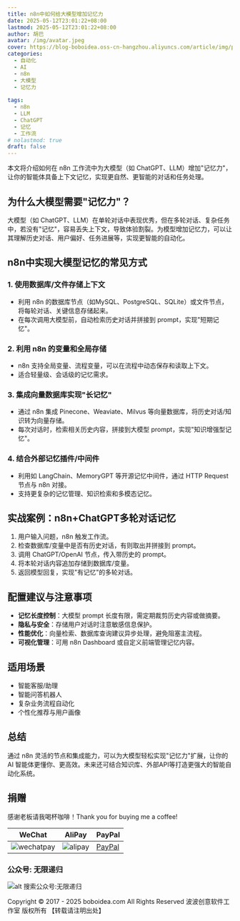 ```yaml
---
title: n8n中如何给大模型增加记忆力
date: 2025-05-12T23:01:22+08:00
lastmod: 2025-05-12T23:01:22+08:00
author: 胡巴
avatar: /img/avatar.jpeg
cover: https://blog-boboidea.oss-cn-hangzhou.aliyuncs.com/article/img/posts/auto1/%E5%93%94%E5%93%A9%E5%93%94%E5%93%A9%E4%B8%8A%E6%90%9C%E9%9B%86%E7%9A%84%E7%BE%8E%E5%9B%BE%E8%89%B2%E5%9B%BE_1-1000/15.jpg
categories:
  - 自动化
  - AI
  - n8n
  - 大模型
  - 记忆力
  
tags:
  - n8n
  - LLM
  - ChatGPT
  - 记忆
  - 工作流
# nolastmod: true
draft: false
---
```


本文将介绍如何在 n8n 工作流中为大模型（如 ChatGPT、LLM）增加"记忆力"，让你的智能体具备上下文记忆，实现更自然、更智能的对话和任务处理。

<!--more-->

## 为什么大模型需要"记忆力"？

大模型（如 ChatGPT、LLM）在单轮对话中表现优秀，但在多轮对话、复杂任务中，若没有"记忆"，容易丢失上下文，导致体验割裂。为模型增加记忆力，可以让其理解历史对话、用户偏好、任务进展等，实现更智能的自动化。

## n8n中实现大模型记忆的常见方式

### 1. 使用数据库/文件存储上下文
- 利用 n8n 的数据库节点（如MySQL、PostgreSQL、SQLite）或文件节点，将每轮对话、关键信息存储起来。
- 在每次调用大模型前，自动检索历史对话并拼接到 prompt，实现"短期记忆"。

### 2. 利用 n8n 的变量和全局存储
- n8n 支持全局变量、流程变量，可以在流程中动态保存和读取上下文。
- 适合轻量级、会话级的记忆需求。

### 3. 集成向量数据库实现"长记忆"
- 通过 n8n 集成 Pinecone、Weaviate、Milvus 等向量数据库，将历史对话/知识转为向量存储。
- 每次对话时，检索相关历史内容，拼接到大模型 prompt，实现"知识增强型记忆"。

### 4. 结合外部记忆插件/中间件
- 利用如 LangChain、MemoryGPT 等开源记忆中间件，通过 HTTP Request 节点与 n8n 对接。
- 支持更复杂的记忆管理、知识检索和多模态记忆。

## 实战案例：n8n+ChatGPT多轮对话记忆

1. 用户输入问题，n8n 触发工作流。
2. 检查数据库/变量中是否有历史对话，有则取出并拼接到 prompt。
3. 调用 ChatGPT/OpenAI 节点，传入带历史的 prompt。
4. 将本轮对话内容追加存储到数据库/变量。
5. 返回模型回复，实现"有记忆"的多轮对话。

## 配置建议与注意事项
- **记忆长度控制**：大模型 prompt 长度有限，需定期裁剪历史内容或做摘要。
- **隐私与安全**：存储用户对话时注意敏感信息保护。
- **性能优化**：向量检索、数据库查询建议异步处理，避免阻塞主流程。
- **可视化管理**：可用 n8n Dashboard 或自定义前端管理记忆内容。

## 适用场景
- 智能客服/助理
- 智能问答机器人
- 复杂业务流程自动化
- 个性化推荐与用户画像

## 总结

通过 n8n 灵活的节点和集成能力，可以为大模型轻松实现"记忆力"扩展，让你的 AI 智能体更懂你、更高效。未来还可结合知识库、外部API等打造更强大的智能自动化系统。

<!--qr_code-->

## 捐赠

感谢老板请我喝杯咖啡！Thank you for buying me a coffee!

| WeChat | AliPay | PayPal |
| --- | --- | --- |
| ![wechatpay](https://blog-boboidea.oss-cn-hangzhou.aliyuncs.com/pay/wechat_%E6%94%B6%E6%AC%BE%E7%A0%81.jpg) | ![alipay](https://blog-boboidea.oss-cn-hangzhou.aliyuncs.com/pay/alipay.jpg) | [PayPal](https://paypal.me/JianboQin?country.x=C2&locale.x=zh_XC) |

### 公众号: 无限递归

![alt 搜索公众号:无限递归](https://blog-boboidea.oss-cn-hangzhou.aliyuncs.com/article/img/gongzhonghao.jpeg "无限递归")

<!--declare-declare-->

Copyright &copy; 2017 - 2025 boboidea.com All Rights Reserved 波波创意软件工作室 版权所有 【转载请注明出处】 